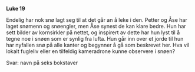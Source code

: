 **Luke 19**

Endelig har nok snø lagt seg til at det går an å leke i den. Petter og Åse har laget snømenn og snøengler, men Åse synest de kan klare bedre. Hun har sett bilder av kornsirkler på nettet, og inspirert av dette har hun lyst til å tegne noe i snøen som er synlig fra lufta. Hun går inn over et jorde til hun har nyfallen snø på alle kanter og begynner å gå som beskrevet her. Hva vil lokalt fugleliv eller en tilfeldig kameradrone kunne observere i snøen?

Svar: navn på seks bokstaver

